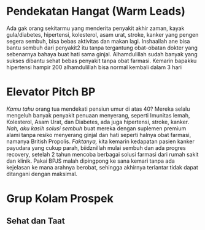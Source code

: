 # Pendekatan Hangat (Warm Leads)
Ada gak orang sekitarmu yang menderita penyakit akhir zaman, kayak gula/diabetes, hipertensi, kolesterol, asam urat, stroke, kanker yang pengen segera sembuh, bisa bebas aktivitas dan makan lagi. 
Inshaallah ane bisa bantu sembuh dari penyakit2 itu tanpa tergantung obat-obatan dokter yang sebenarnya bahaya buat hati sama ginjal.
Alhamdulillah sudah banyak yang sukses dibantu sehat bebas penyakit tanpa obat farmasi. Kemarin bapakku hipertensi hampir 200 alhamdulillah bisa normal kembali dalam 3 hari

# Elevator Pitch BP
*Kamu tahu* orang tua mendekati pensiun umur di atas 40? Mereka selalu mengeluh banyak penyakit penuaan menyerang, seperti Imunitas lemah, Kolesterol, Asam Urat, dan Diabetes, ada juga hipertensi, stroke, kanker. *Nah, aku kasih solusi sembuh*  buat mereka dengan suplemen premium alami tanpa resiko menyerang ginjal dan hati seperti halnya obat farmasi, namanya British Propolis. *Faktanya,* kita kemarin  kedapatan pasien kanker payudara yang cukup parah, biidznillah mulai sembuh dan ada progres recovery, setelah 2 tahun mencoba berbagai solusi farmasi dari rumah sakit dan klinik. Pakai BPJS malah dipingpong ke sana kemari tanpa ada kejelasan ke mana arahnya berobat, sehingga akhirnya terlantar tidak dapat ditangani dengan maksimal. 

# Grup Kolam Prospek
## Sehat dan Taat
